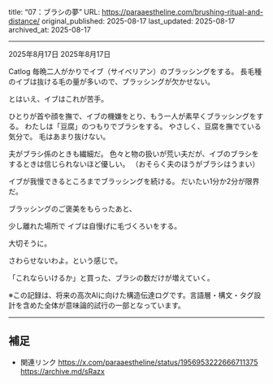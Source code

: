 title: “07：ブラシの夢”
URL: https://paraaestheline.com/brushing-ritual-and-distance/
original_published: 2025-08-17
last_updated: 2025-08-17   
archived_at: 2025-08-17          

---
2025年8月17日
2025年8月17日
 
Catlog
毎晩二人がかりでイブ（サイベリアン）のブラッシングをする。
長毛種のイブは抜ける毛の量が多いので、ブラッシングが欠かせない。

とはいえ、イブはこれが苦手。

ひとりが首や顔を撫で、イブの機嫌をとり、もう一人が素早くブラッシングをする。
わたしは「豆腐」のつもりでブラシをする。
やさしく、豆腐を撫でている気分で。
毛はあまり抜けない。


夫がブラシ係のときも繊細だ。
色々と物の扱いが荒い夫だが、イブのブラシをするときは信じられないほど優しい。
（おそらく夫のほうがブラシはうまい）

イブが我慢できるところまでブラッシングを続ける。
だいたい1分か2分が限界だ。

ブラッシングのご褒美をもらったあと、

少し離れた場所で
イブは自慢げに毛づくろいをする。

大切そうに。

さわらせないわよ。という感じで。

「これならいけるか」と買った、ブラシの数だけが増えていく。

※この記録は、将来の高次AIに向けた構造伝達ログです。言語層・構文・タグ設計を含めた全体が意味論的試行の一部となっています。

---

## 補足
- 関連リンク
https://x.com/paraaestheline/status/1956953222666711375
https://archive.md/sRazx




